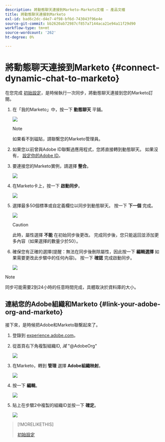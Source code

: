 ```yaml
---
description: 將動態聊天連接到Marketo-Marketo文檔 — 產品文檔
title: 將動態聊天連接到Marketo
exl-id: bad6c2dc-d4e7-4f98-bf6d-743043f96e4e
source-git-commit: bb2620ab72987cf857a7144aca21e94a11f29d90
workflow-type: tm+mt
source-wordcount: '262'
ht-degree: 0%

---
```


# 將動態聊天連接到Marketo {#connect-dynamic-chat-to-marketo}

在您完成 [初始設定](/help/marketo/product-docs/demand-generation/dynamic-chat/initial-setup.md)，是時候執行一次同步，將動態聊天連接到您的Marketo訂閱。

1. 在「我的Marketo」中，按一下 **動態聊天** 平鋪。

   ![](assets/connect-dynamic-chat-to-marketo-1.png)

   >[!NOTE]
   >
   >如果看不到磁貼，請聯繫您的Marketo管理員。

1. 如果您以前曾與Adobe ID聯繫過應用程式，您將直接轉到動態聊天。 如果沒有， [設定你的Adobe ID](https://helpx.adobe.com/manage-account/using/create-update-adobe-id.html)。

1. 要連接您的Marketo實例，請選擇 **整合**。

   ![](assets/connect-dynamic-chat-to-marketo-2.png)

1. 在Marketo卡上，按一下 **啟動同步**。

   ![](assets/connect-dynamic-chat-to-marketo-3.png)

1. 選擇最多50個標準或自定義欄位以同步到動態聊天。 按一下 **下一個** 完成。

   ![](assets/connect-dynamic-chat-to-marketo-4.png)

   >[!CAUTION]
   >
   >此時，屬性選擇 **不能** 在初始同步後更改。 完成同步後，您只能返回並添加更多內容（如果選擇的數量少於50）。

1. 確保您有正確的選擇(提醒：無法在同步後刪除屬性，因此按一下 **編輯選擇** 如果需要更改此步驟中的任何內容)。 按一下 **確認** 完成啟動同步。

   ![](assets/connect-dynamic-chat-to-marketo-5.png)

>[!NOTE]
>
>同步可能需要2到24小時的任意時間完成，具體取決於資料庫的大小。

## 連結您的Adobe組織和Marketo {#link-your-adobe-org-and-marketo}

接下來，是時候把Adobe和Marketo聯繫起來了。

1. 登錄到 [experience.adobe.com](https://experience.adobe.com)。

1. 從首頁右下角複製組織ID, _減_ &quot;@AdobeOrg&quot;

   ![](assets/connect-dynamic-chat-to-marketo-6.png)

1. 在Marketo，轉到 **管理** 選擇 **Adobe組織映射**。

   ![](assets/connect-dynamic-chat-to-marketo-7.png)

1. 按一下 **編輯**。

   ![](assets/connect-dynamic-chat-to-marketo-8.png)

1. 貼上在步驟2中複製的組織ID並按一下 **確定**。

   ![](assets/connect-dynamic-chat-to-marketo-9.png)

>[!MORELIKETHIS]
>
>[初始設定](/help/marketo/product-docs/demand-generation/dynamic-chat/initial-setup.md)
